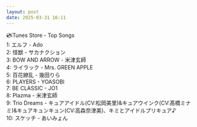 ```yaml
---
layout: post
date: 2025-03-31 16:11
---
```


💿iTunes Store - Top Songs<br />
1: エルフ - Ado<br />
2: 怪獣 - サカナクション<br />
3: BOW AND ARROW - 米津玄師<br />
4: ライラック - Mrs. GREEN APPLE<br />
5: 百花繚乱 - 幾田りら<br />
6: PLAYERS - YOASOBI<br />
7: BE CLASSIC - JO1<br />
8: Plazma - 米津玄師<br />
9: Trio Dreams - キュアアイドル(CV:松岡美里)&キュアウインク(CV:髙橋ミナミ)&キュアキュンキュン(CV:高森奈津美)、キミとアイドルプリキュア♪<br />
10: スケッチ - あいみょん<br />
